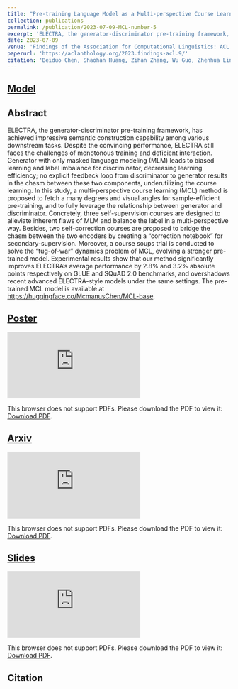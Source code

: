 ```yaml
---
title: "Pre-training Language Model as a Multi-perspective Course Learner"
collection: publications
permalink: /publication/2023-07-09-MCL-number-5
excerpt: 'ELECTRA, the generator-discriminator pre-training framework, has achieved impressive semantic construction capability among various downstream tasks. Despite the convincing performance, ELECTRA still faces the challenges of monotonous training and deficient interaction. Generator with only masked language modeling (MLM) leads to biased learning and label imbalance for discriminator, decreasing learning efficiency; no explicit feedback loop from discriminator to generator results in the chasm between these two components, underutilizing the course learning. In this study, a multi-perspective course learning (MCL) method is proposed to fetch a many degrees and visual angles for sample-efficient pre-training, and to fully leverage the relationship between generator and discriminator. Concretely, three self-supervision courses are designed to alleviate inherent flaws of MLM and balance the label in a multi-perspective way. Besides, two self-correction courses are proposed to bridge the chasm between the two encoders by creating a “correction notebook” for secondary-supervision. Moreover, a course soups trial is conducted to solve the “tug-of-war” dynamics problem of MCL, evolving a stronger pre-trained model. Experimental results show that our method significantly improves ELECTRA’s average performance by 2.8% and 3.2% absolute points respectively on GLUE and SQuAD 2.0 benchmarks, and overshadows recent advanced ELECTRA-style models under the same settings. The pre-trained MCL model is available at https://huggingface.co/McmanusChen/MCL-base.'
date: 2023-07-09
venue: 'Findings of the Association for Computational Linguistics: ACL 2023'
paperurl: 'https://aclanthology.org/2023.findings-acl.9/'
citation: 'Beiduo Chen, Shaohan Huang, Zihan Zhang, Wu Guo, Zhenhua Ling, Haizhen Huang, Furu Wei, Weiwei Deng, and Qi Zhang. 2023. Pre-training Language Model as a Multi-perspective Course Learner. In Findings of the Association for Computational Linguistics: ACL 2023, pages 114–128, Toronto, Canada. Association for Computational Linguistics.'
---
```


## [Model](https://huggingface.co/McmanusChen/MCL-base)

## Abstract
ELECTRA, the generator-discriminator pre-training framework, has achieved impressive semantic construction capability among various downstream tasks. Despite the convincing performance, ELECTRA still faces the challenges of monotonous training and deficient interaction. Generator with only masked language modeling (MLM) leads to biased learning and label imbalance for discriminator, decreasing learning efficiency; no explicit feedback loop from discriminator to generator results in the chasm between these two components, underutilizing the course learning. In this study, a multi-perspective course learning (MCL) method is proposed to fetch a many degrees and visual angles for sample-efficient pre-training, and to fully leverage the relationship between generator and discriminator. Concretely, three self-supervision courses are designed to alleviate inherent flaws of MLM and balance the label in a multi-perspective way. Besides, two self-correction courses are proposed to bridge the chasm between the two encoders by creating a “correction notebook” for secondary-supervision. Moreover, a course soups trial is conducted to solve the “tug-of-war” dynamics problem of MCL, evolving a stronger pre-trained model. Experimental results show that our method significantly improves ELECTRA’s average performance by 2.8% and 3.2% absolute points respectively on GLUE and SQuAD 2.0 benchmarks, and overshadows recent advanced ELECTRA-style models under the same settings. The pre-trained MCL model is available at https://huggingface.co/McmanusChen/MCL-base.

## [Poster](https://mckysse.github.io/files/ACL2023_MCL_poster.pdf)
<object data="https://mckysse.github.io/files/ACL2023_MCL_poster.pdf" type="application/pdf" width="900px" height="900px">
    <embed src="https://mckysse.github.io/files/ACL2023_MCL_poster.pdf">
        <p>This browser does not support PDFs. Please download the PDF to view it: <a href="https://mckysse.github.io/files/ACL2023_MCL_poster.pdf">Download PDF</a>.</p>
    </embed>
</object>


## [Arxiv](https://arxiv.org/pdf/2305.03981.pdf)
<object data="https://arxiv.org/pdf/2305.03981.pdf" type="application/pdf" width="900px" height="900px">
    <embed src="https://arxiv.org/pdf/2305.03981.pdf">
        <p>This browser does not support PDFs. Please download the PDF to view it: <a href="https://arxiv.org/pdf/2305.03981.pdf">Download PDF</a>.</p>
    </embed>
</object>


## [Slides](https://mckysse.github.io/files/ACL2023_MCL_slides.pdf)
<object data="https://mckysse.github.io/files/ACL2023_MCL_slides.pdf" type="application/pdf" width="900px" height="900px">
    <embed src="https://mckysse.github.io/files/ACL2023_MCL_slides.pdf">
        <p>This browser does not support PDFs. Please download the PDF to view it: <a href="https://mckysse.github.io/files/ACL2023_MCL_slides.pdf">Download PDF</a>.</p>
    </embed>
</object>

## Citation
